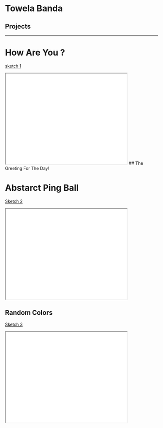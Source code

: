# Towela Banda

## Projects

---

# How Are You ?
[sketch 1](./sketch/)

<iframe src="./sketch/" width="400" height="300"></iframe>
## The Greeting For The Day!

# Abstarct Ping Ball
[Sketch 2](./sketch2/)

<iframe src="./sketch2/" width="400" height="300"></iframe>

## Random Colors
[Sketch 3](./sketch3/)

<iframe src="./sketch3/" width="400" height="300"></iframe>


